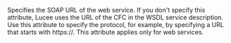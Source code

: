 Specifies the SOAP URL of the web service. If you don't specify this attribute, Lucee uses the URL of the CFC in the WSDL service description.
Use this attribute to specify the protocol, for example, by specifying a URL that starts with https://. This attribute applies only for web services.